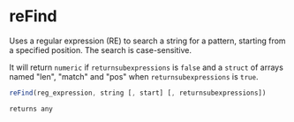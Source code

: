 # reFind

Uses a regular expression (RE) to search a string for a pattern, starting from a specified position. The search is case-sensitive.

It will return `numeric` if `returnsubexpressions` is `false` and a `struct` of arrays named "len", "match" and "pos" when `returnsubexpressions` is `true`.

```javascript
reFind(reg_expression, string [, start] [, returnsubexpressions])
```

```javascript
returns any
```
